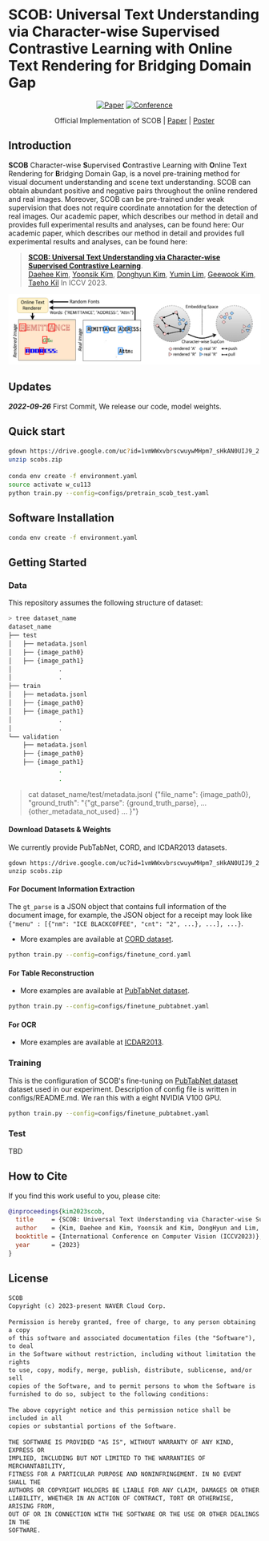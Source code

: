 

# SCOB: Universal Text Understanding via Character-wise Supervised Contrastive Learning with Online Text Rendering for Bridging Domain Gap 


<div align="center">

[![Paper](https://img.shields.io/badge/Paper-arxiv.2309.12382-red)](https://arxiv.org/abs/2309.12382)
[![Conference](https://img.shields.io/badge/ICCV-2023-blue)](#how-to-cite)

Official Implementation of SCOB | [Paper](https://arxiv.org/abs/2309.12382) | [Poster](https://drive.google.com/file/d/1LyE-Qai61GXXsGIA64eJyZozsB_yWjsP/view?usp=drive_link)

</div>

## Introduction
**SCOB** Character-wise **S**upervised **C**ontrastive Learning with **O**nline Text Rendering for **B**ridging Domain Gap, is a novel pre-training method for visual document understanding and scene text understanding. SCOB can obtain abundant positive and negative pairs throughout the online rendered and real images. Moreover, SCOB can be pre-trained under weak supervision that does not require coordinate annotation for the detection of real images. Our academic paper, which describes our method in detail and provides full experimental results and analyses, can be found here: 
Our academic paper, which describes our method in detail and provides full experimental results and analyses, can be found here:<br>
> [**SCOB: Universal Text Understanding via Character-wise Supervised Contrastive Learning**](https://arxiv.org/abs/2309.12382).<br>
> [Daehee Kim](https://scholar.google.com/citations?user=x_tWgpsAAAAJ&hl=ko), [Yoonsik Kim](https://scholar.google.com/citations?user=nuxd_BsAAAAJ&hl=ko), [Donghyun Kim](https://scholar.google.co.kr/citations?user=EBC8BMAAAAAJ&hl=ko), [Yumin Lim](https://www.linkedin.com/in/yumin-lim-b129ba17b/?originalSubdomain=kr), [Geewook Kim](https://geewook.kim), [Taeho Kil](https://scholar.google.co.kr/citations?user=cV4h5MsAAAAJ&hl=ko) In ICCV 2023.
<img width="950" alt="image" src="misc/teaser.PNG">

## Updates
**_2022-09-26_** First Commit, We release our code, model weights.

## Quick start
```bash
gdown https://drive.google.com/uc?id=1vmWWxvbrscwuywMHpm7_sHkAN0UIJ9_2
unzip scobs.zip

conda env create -f environment.yaml
source activate w_cu113
python train.py --config=configs/pretrain_scob_test.yaml
```

## Software Installation
```bash
conda env create -f environment.yaml
```

## Getting Started

### Data

This repository assumes the following structure of dataset:
```bash
> tree dataset_name
dataset_name
├── test
│   ├── metadata.jsonl
│   ├── {image_path0}
│   ├── {image_path1}
│             .
│             .
├── train
│   ├── metadata.jsonl
│   ├── {image_path0}
│   ├── {image_path1}
│             .
│             .
└── validation
    ├── metadata.jsonl
    ├── {image_path0}
    ├── {image_path1}
              .
              .
```

> cat dataset_name/test/metadata.jsonl
{"file_name": {image_path0}, "ground_truth": "{\"gt_parse\": {ground_truth_parse}, ... {other_metadata_not_used} ... }"}

#### Download Datasets & Weights
We currently provide PubTabNet, CORD, and ICDAR2013 datasets.
```
gdown https://drive.google.com/uc?id=1vmWWxvbrscwuywMHpm7_sHkAN0UIJ9_2
unzip scobs.zip
```

#### For Document Information Extraction
The `gt_parse` is a JSON object that contains full information of the document image, for example, the JSON object for a receipt may look like `{"menu" : [{"nm": "ICE BLACKCOFFEE", "cnt": "2", ...}, ...], ...}`.
- More examples are available at [CORD dataset](https://huggingface.co/datasets/naver-clova-ix/cord-v2).
```bash
python train.py --config=configs/finetune_cord.yaml
```

#### For Table Reconstruction
- More examples are available at [PubTabNet dataset](https://github.com/ibm-aur-nlp/PubTabNet).
```bash
python train.py --config=configs/finetune_pubtabnet.yaml
```


#### For OCR
- More examples are available at [ICDAR2013](https://rrc.cvc.uab.es/?ch=2).


### Training
This is the configuration of SCOB's fine-tuning on [PubTabNet dataset](https://github.com/ibm-aur-nlp/PubTabNet) dataset used in our experiment. 
Description of config file is written in configs/README.md.
We ran this with a eight NVIDIA V100 GPU.

```bash
python train.py --config=configs/finetune_pubtabnet.yaml

```

### Test
TBD

## How to Cite
If you find this work useful to you, please cite:
```bibtex
@inproceedings{kim2023scob,
  title     = {SCOB: Universal Text Understanding via Character-wise Supervised Contrastive Learning with Online Text Rendering for Bridging Domain Gap},
  author    = {Kim, Daehee and Kim, Yoonsik and Kim, DongHyun and Lim, Yumin and Kim, Geewook and Kil, Taeho},
  booktitle = {International Conference on Computer Vision (ICCV2023)},
  year      = {2023}
}
```

## License

```
SCOB
Copyright (c) 2023-present NAVER Cloud Corp.

Permission is hereby granted, free of charge, to any person obtaining a copy
of this software and associated documentation files (the "Software"), to deal
in the Software without restriction, including without limitation the rights
to use, copy, modify, merge, publish, distribute, sublicense, and/or sell
copies of the Software, and to permit persons to whom the Software is
furnished to do so, subject to the following conditions:

The above copyright notice and this permission notice shall be included in all
copies or substantial portions of the Software.

THE SOFTWARE IS PROVIDED "AS IS", WITHOUT WARRANTY OF ANY KIND, EXPRESS OR
IMPLIED, INCLUDING BUT NOT LIMITED TO THE WARRANTIES OF MERCHANTABILITY,
FITNESS FOR A PARTICULAR PURPOSE AND NONINFRINGEMENT. IN NO EVENT SHALL THE
AUTHORS OR COPYRIGHT HOLDERS BE LIABLE FOR ANY CLAIM, DAMAGES OR OTHER
LIABILITY, WHETHER IN AN ACTION OF CONTRACT, TORT OR OTHERWISE, ARISING FROM,
OUT OF OR IN CONNECTION WITH THE SOFTWARE OR THE USE OR OTHER DEALINGS IN THE
SOFTWARE.
```
